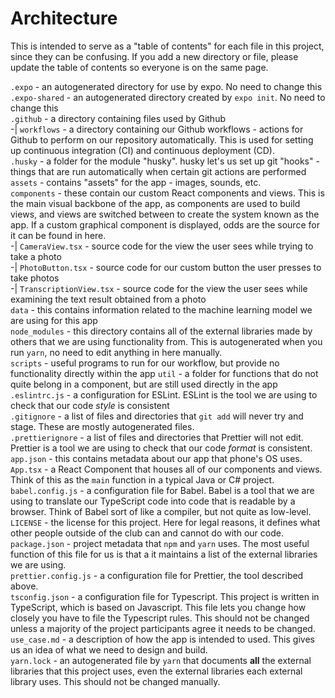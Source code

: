 # Architecture

This is intended to serve as a "table of contents" for each file in this project, since they can be confusing. If you add a new directory or file, please update the table of contents so everyone is on the same page.

`.expo` - an autogenerated directory for use by expo. No need to change this  
`.expo-shared` - an autogenerated directory created by `expo init`. No need to change this  
`.github` - a directory containing files used by Github  
-| `workflows` - a directory containing our Github workflows - actions for Github to perform on our repository automatically. This is used for setting up continuous integration (CI) and continuous deployment (CD).  
`.husky` - a folder for the module "husky". husky let's us set up git "hooks" - things that are run automatically when certain git actions are performed  
`assets` - contains "assets" for the app - images, sounds, etc.  
`components` - these contain our custom React components and views. This is the main visual backbone of the app, as components are used to build views, and views are switched between to create the system known as the app. If a custom graphical component is displayed, odds are the source for it can be found in here.  
-| `CameraView.tsx` - source code for the view the user sees while trying to take a photo  
-| `PhotoButton.tsx` - source code for our custom button the user presses to take photos  
-| `TranscriptionView.tsx` - source code for the view the user sees while examining the text result obtained from a photo  
`data` - this contains information related to the machine learning model we are using for this app  
`node_modules` - this directory contains all of the external libraries made by others that we are using functionality from. This is autogenerated when you run `yarn`, no need to edit anything in here manually.  
`scripts` - useful programs to run for our workflow, but provide no functionality directly within the app
`util` - a folder for functions that do not quite belong in a component, but are still used directly in the app  
`.eslintrc.js` - a configuration for ESLint. ESLint is the tool we are using to check that our code _style_ is consistent  
`.gitignore` - a list of files and directories that `git add` will never try and stage. These are mostly autogenerated files.  
`.prettierignore` - a list of files and directories that Prettier will not edit. Prettier is a tool we are using to check that our code _format_ is consistent.  
`app.json` - this contains metadata about our app that phone's OS uses.  
`App.tsx` - a React Component that houses all of our components and views. Think of this as the `main` function in a typical Java or C# project.  
`babel.config.js` - a configuration file for Babel. Babel is a tool that we are using to translate our TypeScript code into code that is readable by a browser. Think of Babel sort of like a compiler, but not quite as low-level.  
`LICENSE` - the license for this project. Here for legal reasons, it defines what other people outside of the club can and cannot do with our code.  
`package.json` - project metadata that `npm` and `yarn` uses. The most useful function of this file for us is that a it maintains a list of the external libraries we are using.  
`prettier.config.js` - a configuration file for Prettier, the tool described above.  
`tsconfig.json` - a configuration file for Typescript. This project is written in TypeScript, which is based on Javascript. This file lets you change how closely you have to file the Typescript rules. This should not be changed unless a majority of the project participants agree it needs to be changed.  
`use_case.md` - a description of how the app is intended to used. This gives us an idea of what we need to design and build.  
`yarn.lock` - an autogenerated file by `yarn` that documents **all** the external libraries that this project uses, even the external libraries each external library uses. This should not be changed manually.
